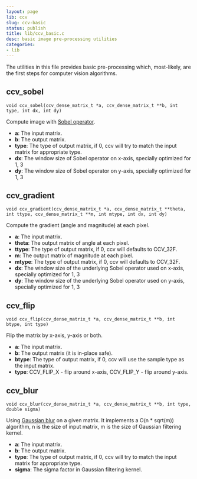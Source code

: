 ```yaml
---
layout: page
lib: ccv
slug: ccv-basic
status: publish
title: lib/ccv_basic.c
desc: basic image pre-processing utilities
categories:
- lib
---
```


The utilities in this file provides basic pre-processing which, most-likely, are the first steps for computer vision algorithms.

ccv\_sobel
----------

	void ccv_sobel(ccv_dense_matrix_t *a, ccv_dense_matrix_t **b, int type, int dx, int dy)

Compute image with [Sobel operator](https://en.wikipedia.org/wiki/Sobel\_operator).

 * **a**: The input matrix.
 * **b**: The output matrix.
 * **type**: The type of output matrix, if 0, ccv will try to match the input matrix for appropriate type.
 * **dx**: The window size of Sobel operator on x-axis, specially optimized for 1, 3
 * **dy**: The window size of Sobel operator on y-axis, specially optimized for 1, 3

ccv\_gradient
-------------

	void ccv_gradient(ccv_dense_matrix_t *a, ccv_dense_matrix_t **theta, int ttype, ccv_dense_matrix_t **m, int mtype, int dx, int dy)

Compute the gradient (angle and magnitude) at each pixel.

 * **a**: The input matrix.
 * **theta**: The output matrix of angle at each pixel.
 * **ttype**: The type of output matrix, if 0, ccv will defaults to CCV\_32F.
 * **m**: The output matrix of magnitude at each pixel.
 * **mtype**: The type of output matrix, if 0, ccv will defaults to CCV\_32F.
 * **dx**: The window size of the underlying Sobel operator used on x-axis, specially optimized for 1, 3
 * **dy**: The window size of the underlying Sobel operator used on y-axis, specially optimized for 1, 3

ccv\_flip
---------

	void ccv_flip(ccv_dense_matrix_t *a, ccv_dense_matrix_t **b, int btype, int type)

Flip the matrix by x-axis, y-axis or both.

 * **a**: The input matrix.
 * **b**: The output matrix (it is in-place safe).
 * **btype**: The type of output matrix, if 0, ccv will use the sample type as the input matrix.
 * **type**: CCV\_FLIP\_X - flip around x-axis, CCV\_FLIP\_Y - flip around y-axis.

ccv\_blur
---------

	void ccv_blur(ccv_dense_matrix_t *a, ccv_dense_matrix_t **b, int type, double sigma)

Using [Gaussian blur](https://en.wikipedia.org/wiki/Gaussian\_blur) on a given matrix. It implements a O(n * sqrt(m)) algorithm, n is the size of input matrix, m is the size of Gaussian filtering kernel.

 * **a**: The input matrix.
 * **b**: The output matrix.
 * **type**: The type of output matrix, if 0, ccv will try to match the input matrix for appropriate type.
 * **sigma**: The sigma factor in Gaussian filtering kernel.
